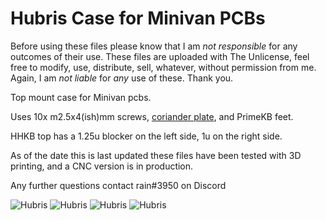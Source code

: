 # Hubris Case for Minivan PCBs
Before using these files please know that I am *not responsible* for any outcomes of their use. These files are uploaded with The Unlicense, feel free to modify, use, distribute, sell, whatever, without permission from me. Again, I am *not liable* for *any* use of these. Thank you.

Top mount case for Minivan pcbs.

Uses 10x m2.5x4(ish)mm screws, [coriander plate](https://trashman.wiki/en/files), and PrimeKB feet.

HHKB top has a 1.25u blocker on the left side, 1u on the right side.

As of the date this is last updated these files have been tested with 3D printing, and a CNC version is in production.

Any further questions contact rain#3950 on Discord

![Hubris](https://i.imgur.com/wPy5Lha.jpeg)
![Hubris](https://i.imgur.com/NQmKQTO.jpeg)
![Hubris](https://i.imgur.com/ur9ffz3.jpeg)
![Hubris](https://i.imgur.com/SY9aCi8.png)
